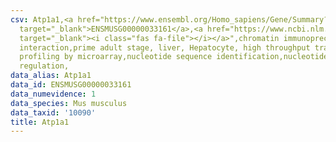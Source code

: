```yaml
---
csv: Atp1a1,<a href="https://www.ensembl.org/Homo_sapiens/Gene/Summary?db=core;g=ENSMUSG00000033161"
  target="_blank">ENSMUSG00000033161</a>,<a href="https://www.ncbi.nlm.nih.gov/pubmed/23834426"
  target="_blank"><i class="fas fa-file"></i></a>",chromatin immunoprecipitation assay,direct
  interaction,prime adult stage, liver, Hepatocyte, high throughput transcription
  profiling by microarray,nucleotide sequence identification,nucleotide sequence identification,transcriptional
  regulation,
data_alias: Atp1a1
data_id: ENSMUSG00000033161
data_numevidence: 1
data_species: Mus musculus
data_taxid: '10090'
title: Atp1a1
---
```

